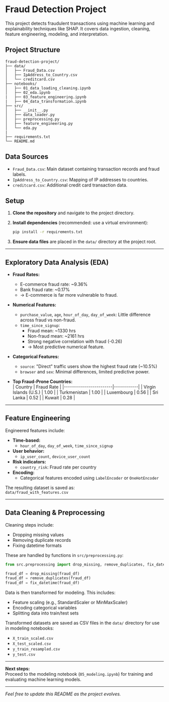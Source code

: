 # Fraud Detection Project

This project detects fraudulent transactions using machine learning and explainability techniques like SHAP. It covers data ingestion, cleaning, feature engineering, modeling, and interpretation.


## Project Structure

```
fraud-detection-project/
├── data/
│   ├── Fraud_Data.csv
│   ├── IpAddress_to_Country.csv
│   └── creditcard.csv
├── notebooks/
│   ├── 01_data_loading_cleaning.ipynb
│   ├── 02_eda.ipynb
|   ├── 03_feature_engineering.ipynb
|   ├── 04_data_transformation.ipynb
├── src/
│   ├── __init__.py
│   ├── data_loader.py
│   ├── preprocessing.py
│   ├── feature_engineering.py
│   └── eda.py
|
├── requirements.txt
└── README.md
```

## Data Sources

- `Fraud_Data.csv`: Main dataset containing transaction records and fraud labels.
- `IpAddress_to_Country.csv`: Mapping of IP addresses to countries.
- `creditcard.csv`: Additional credit card transaction data.

## Setup

1. **Clone the repository** and navigate to the project directory.
2. **Install dependencies** (recommended: use a virtual environment):

    ```bash
    pip install -r requirements.txt
    ```

3. **Ensure data files** are placed in the `data/` directory at the project root.

---

## Exploratory Data Analysis (EDA)

- **Fraud Rates:**  
  - E-commerce fraud rate: ~9.36%  
  - Bank fraud rate: ~0.17%  
  - → E-commerce is far more vulnerable to fraud.

- **Numerical Features:**  
  - `purchase_value`, `age`, `hour_of_day`, `day_of_week`: Little difference across fraud vs non-fraud.
  - `time_since_signup`:  
    - Fraud mean: ~1330 hrs  
    - Non-fraud mean: ~2161 hrs  
    - Strong negative correlation with fraud (-0.26)  
    - → Most predictive numerical feature.

- **Categorical Features:**  
  - `source`: "Direct" traffic users show the highest fraud rate (~10.5%)
  - `browser` and `sex`: Minimal differences, limited predictive power.

- **Top Fraud-Prone Countries:**  
  | Country                | Fraud Rate |
  |------------------------|------------|
  | Virgin Islands (U.S.)  | 1.00       |
  | Turkmenistan           | 1.00       |
  | Luxembourg             | 0.56       |
  | Sri Lanka              | 0.52       |
  | Kuwait                 | 0.28       |

---

## Feature Engineering

Engineered features include:

- **Time-based:**  
  - `hour_of_day`, `day_of_week`, `time_since_signup`
- **User behavior:**  
  - `ip_user_count`, `device_user_count`
- **Risk indicators:**  
  - `country_risk`: Fraud rate per country
- **Encoding:**  
  - Categorical features encoded using `LabelEncoder` or `OneHotEncoder`

The resulting dataset is saved as:  
`data/fraud_with_features.csv`

---

## Data Cleaning & Preprocessing

Cleaning steps include:

- Dropping missing values
- Removing duplicate records
- Fixing datetime formats

These are handled by functions in `src/preprocessing.py`:

```python
from src.preprocessing import drop_missing, remove_duplicates, fix_datetime

fraud_df = drop_missing(fraud_df)
fraud_df = remove_duplicates(fraud_df)
fraud_df = fix_datetime(fraud_df)
```

Data is then transformed for modeling. This includes:

- Feature scaling (e.g., StandardScaler or MinMaxScaler)
- Encoding categorical variables
- Splitting data into train/test sets

Transformed datasets are saved as CSV files in the `data/` directory for use in modeling notebooks:

- `X_train_scaled.csv`
- `X_test_scaled.csv`
- `y_train_resampled.csv`
- `y_test.csv`

---

**Next steps:**  
Proceed to the modeling notebook (`05_modeling.ipynb`) for training and evaluating machine learning models.

---

*Feel free to update this README as the project evolves.*